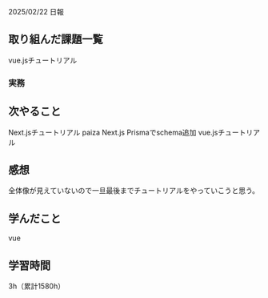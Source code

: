 2025/02/22 日報
## 取り組んだ課題一覧
vue.jsチュートリアル


### 実務



## 次やること
Next.jsチュートリアル
paiza
Next.js Prismaでschema追加
vue.jsチュートリアル


## 感想
全体像が見えていないので一旦最後までチュートリアルをやっていこうと思う。



## 学んだこと
vue


## 学習時間
3h（累計1580h）
